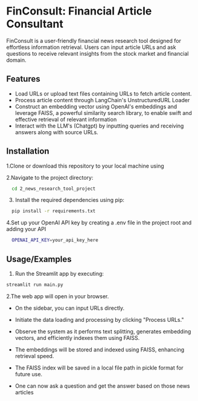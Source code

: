 
# FinConsult: Financial Article Consultant

FinConsult is a user-friendly financial news research tool designed for effortless information retrieval. Users can input article URLs and ask questions to receive relevant insights from the stock market and financial domain.



## Features

- Load URLs or upload text files containing URLs to fetch article content.
- Process article content through LangChain's UnstructuredURL Loader
- Construct an embedding vector using OpenAI's embeddings and leverage FAISS, a powerful similarity search library, to enable swift and effective retrieval of relevant information
- Interact with the LLM's (Chatgpt) by inputting queries and receiving answers along with source URLs.


## Installation

1.Clone or download this repository to your local machine using

2.Navigate to the project directory:

```bash
  cd 2_news_research_tool_project
```
3. Install the required dependencies using pip:

```bash
  pip install -r requirements.txt
```
4.Set up your OpenAI API key by creating a .env file in the project root and adding your API

```bash
  OPENAI_API_KEY=your_api_key_here
```
## Usage/Examples

1. Run the Streamlit app by executing:
```bash
streamlit run main.py

```

2.The web app will open in your browser.

- On the sidebar, you can input URLs directly.

- Initiate the data loading and processing by clicking "Process URLs."

- Observe the system as it performs text splitting, generates embedding vectors, and efficiently indexes them using FAISS.

- The embeddings will be stored and indexed using FAISS, enhancing retrieval speed.

- The FAISS index will be saved in a local file path in pickle format for future use.

- One can now ask a question and get the answer based on those news articles

